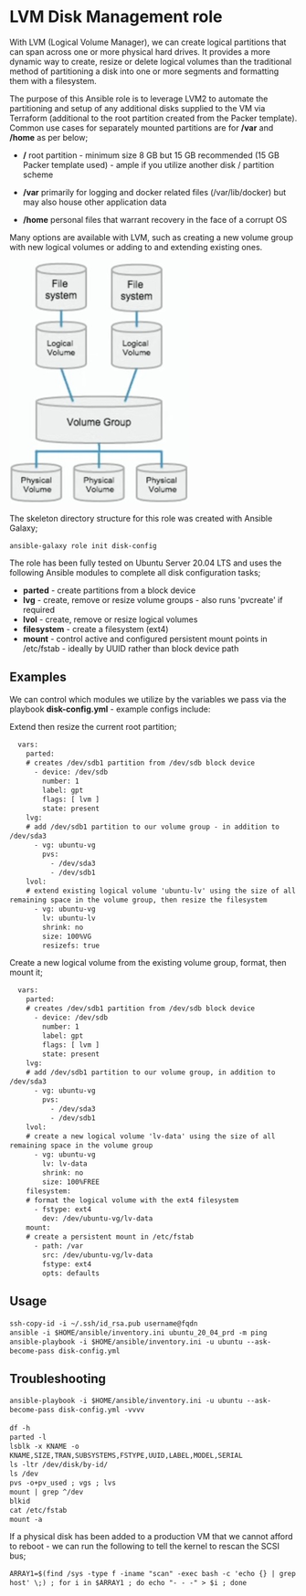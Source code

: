 # LVM Disk Management role

With LVM (Logical Volume Manager), we can create logical partitions that can span across one or more physical hard drives. It provides a more dynamic way to create, resize or delete logical volumes than the traditional method of partitioning a disk into one or more segments and formatting them with a filesystem. 

The purpose of this Ansible role is to leverage LVM2 to automate the partitioning and setup of any additional disks supplied to the VM via Terraform (additional to the root partition created from the Packer template). Common use cases for separately mounted partitions are for **/var** and **/home** as per below;

- **/**         root partition - minimum size 8 GB but 15 GB recommended (15 GB Packer template used) - ample if you utilize another disk / partition scheme

- **/var**      primarily for logging and docker related files (/var/lib/docker) but may also house other application data
- **/home**	    personal files that warrant recovery in the face of a corrupt OS

Many options are available with LVM, such as creating a new volume group with new logical volumes or adding to and extending existing ones.

![Screenshot](https://github.com/leakespeake/ansible/blob/master/LVM.jpg)

The skeleton directory structure for this role was created with Ansible Galaxy;

```
ansible-galaxy role init disk-config
```
The role has been fully tested on Ubuntu Server 20.04 LTS and uses the following Ansible modules to complete all disk configuration tasks;

- **parted** - create partitions from a block device
- **lvg** - create, remove or resize volume groups - also runs 'pvcreate' if required
- **lvol** - create, remove or resize logical volumes
- **filesystem** - create a filesystem (ext4)
- **mount** - control active and configured persistent mount points in /etc/fstab - ideally by UUID rather than block device path


## Examples

We can control which modules we utilize by the variables we pass via the playbook **disk-config.yml** - example configs include:

Extend then resize the current root partition;
```
  vars:
    parted:
    # creates /dev/sdb1 partition from /dev/sdb block device
      - device: /dev/sdb
        number: 1
        label: gpt
        flags: [ lvm ]
        state: present
    lvg:
    # add /dev/sdb1 partition to our volume group - in addition to /dev/sda3
      - vg: ubuntu-vg
        pvs:
          - /dev/sda3
          - /dev/sdb1
    lvol:
    # extend existing logical volume 'ubuntu-lv' using the size of all remaining space in the volume group, then resize the filesystem
      - vg: ubuntu-vg
        lv: ubuntu-lv
        shrink: no
        size: 100%VG
        resizefs: true
```
Create a new logical volume from the existing volume group, format, then mount it;
```
  vars:
    parted:
    # creates /dev/sdb1 partition from /dev/sdb block device
      - device: /dev/sdb
        number: 1
        label: gpt
        flags: [ lvm ]
        state: present
    lvg:
    # add /dev/sdb1 partition to our volume group, in addition to /dev/sda3
      - vg: ubuntu-vg
        pvs:
          - /dev/sda3
          - /dev/sdb1
    lvol:
    # create a new logical volume 'lv-data' using the size of all remaining space in the volume group
      - vg: ubuntu-vg
        lv: lv-data
        shrink: no
        size: 100%FREE
    filesystem:
    # format the logical volume with the ext4 filesystem
      - fstype: ext4
        dev: /dev/ubuntu-vg/lv-data
    mount:
    # create a persistent mount in /etc/fstab
      - path: /var
        src: /dev/ubuntu-vg/lv-data
        fstype: ext4
        opts: defaults
```

## Usage
```
ssh-copy-id -i ~/.ssh/id_rsa.pub username@fqdn
ansible -i $HOME/ansible/inventory.ini ubuntu_20_04_prd -m ping
ansible-playbook -i $HOME/ansible/inventory.ini -u ubuntu --ask-become-pass disk-config.yml
```

## Troubleshooting
```
ansible-playbook -i $HOME/ansible/inventory.ini -u ubuntu --ask-become-pass disk-config.yml -vvvv

df -h
parted -l
lsblk -x KNAME -o KNAME,SIZE,TRAN,SUBSYSTEMS,FSTYPE,UUID,LABEL,MODEL,SERIAL
ls -ltr /dev/disk/by-id/
ls /dev
pvs -o+pv_used ; vgs ; lvs
mount | grep ^/dev
blkid
cat /etc/fstab
mount -a
```
If a physical disk has been added to a production VM that we cannot afford to reboot - we can run the following to tell the kernel to rescan the SCSI bus;
```
ARRAY1=$(find /sys -type f -iname "scan" -exec bash -c 'echo {} | grep host' \;) ; for i in $ARRAY1 ; do echo "- - -" > $i ; done
```
